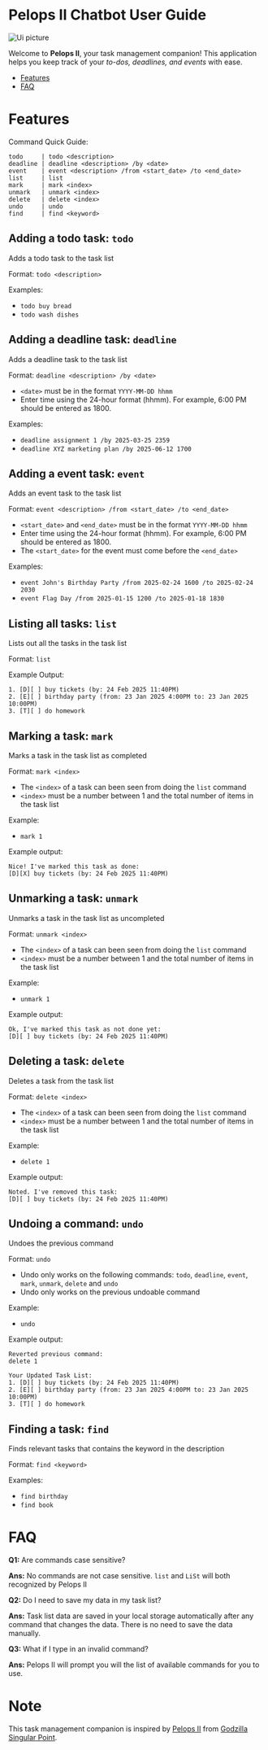 # Pelops II Chatbot User Guide

![Ui picture](docs/Ui.png)

Welcome to **Pelops II**, your task management companion! 
This application helps you keep track of your _to-dos, deadlines, and events_ with ease.

- [Features](#features)
- [FAQ](#faq)

# Features
Command Quick Guide:
```
todo     | todo <description>
deadline | deadline <description> /by <date>
event    | event <description> /from <start_date> /to <end_date>
list     | list
mark     | mark <index>
unmark   | unmark <index>
delete   | delete <index>
undo     | undo
find     | find <keyword>
```
## Adding a todo task: ```todo```
Adds a todo task to the task list

Format: `todo <description>`

Examples:
 - `todo buy bread`
 - `todo wash dishes`

## Adding a deadline task: ```deadline```
Adds a deadline task to the task list

Format: `deadline <description> /by <date>`
- `<date>` must be in the format `YYYY-MM-DD hhmm`
- Enter time using the 24-hour format (hhmm). For example, 6:00 PM should be entered as 1800.

Examples:
 - `deadline assignment 1 /by 2025-03-25 2359`
 - `deadline XYZ marketing plan /by 2025-06-12 1700`

## Adding a event task: ```event```
Adds an event task to the task list

Format: `event <description> /from <start_date> /to <end_date>`
- `<start_date>` and `<end_date>` must be in the format `YYYY-MM-DD hhmm`
- Enter time using the 24-hour format (hhmm). For example, 6:00 PM should be entered as 1800.
- The `<start_date>` for the event must come before the `<end_date>`

Examples:
 - `event John's Birthday Party /from 2025-02-24 1600 /to 2025-02-24 2030`
 - `event Flag Day /from 2025-01-15 1200 /to 2025-01-18 1830`

## Listing all tasks: ```list```
Lists out all the tasks in the task list

Format: `list`

Example Output:
```
1. [D][ ] buy tickets (by: 24 Feb 2025 11:40PM)
2. [E][ ] birthday party (from: 23 Jan 2025 4:00PM to: 23 Jan 2025 10:00PM)
3. [T][ ] do homework
```

## Marking a task: ```mark```
Marks a task in the task list as completed

Format: `mark <index>`
- The `<index>` of a task can been seen from doing the `list` command
- `<index>` must be a number between 1 and the total number of items in the task list
 
Example:
- `mark 1`

Example output:
```
Nice! I've marked this task as done:
[D][X] buy tickets (by: 24 Feb 2025 11:40PM)
```

## Unmarking a task: ```unmark```
Unmarks a task in the task list as uncompleted

Format: `unmark <index>`
- The `<index>` of a task can been seen from doing the `list` command
- `<index>` must be a number between 1 and the total number of items in the task list
 
Example:
- `unmark 1`

Example output:
```
Ok, I've marked this task as not done yet:
[D][ ] buy tickets (by: 24 Feb 2025 11:40PM)
```

## Deleting a task: ```delete```
Deletes a task from the task list

Format: `delete <index>`
- The `<index>` of a task can been seen from doing the `list` command
- `<index>` must be a number between 1 and the total number of items in the task list
 
Example:
- `delete 1`

Example output:
```
Noted. I've removed this task:
[D][ ] buy tickets (by: 24 Feb 2025 11:40PM)
```

## Undoing a command: ```undo```
Undoes the previous command

Format: `undo`
- Undo only works on the following commands: `todo`, `deadline`, `event`, `mark`, `unmark`, `delete` and `undo`
- Undo only works on the previous undoable command
 
Example:
- `undo`

Example output:
```
Reverted previous command:
delete 1

Your Updated Task List:
1. [D][ ] buy tickets (by: 24 Feb 2025 11:40PM)
2. [E][ ] birthday party (from: 23 Jan 2025 4:00PM to: 23 Jan 2025 10:00PM)
3. [T][ ] do homework
```

## Finding a task: ```find```
Finds relevant tasks that contains the keyword in the description

Format: `find <keyword>`

Examples:
 - `find birthday`
 - `find book`

# FAQ
**Q1:** Are commands case sensitive?

**Ans:** No commands are not case sensitive. `list` and `LiSt` will both recognized by Pelops II

**Q2:** Do I need to save my data in my task list?

**Ans:** Task list data are saved in your local storage automatically after any command that changes the data. There is no need to save the data manually.

**Q3:** What if I type in an invalid command?

**Ans:** Pelops II will prompt you will the list of available commands for you to use.

# Note
This task management companion is inspired by [Pelops II](https://wikizilla.org/wiki/Pelops_II) from [Godzilla Singular Point](https://godzilla.fandom.com/wiki/Godzilla_Singular_Point).